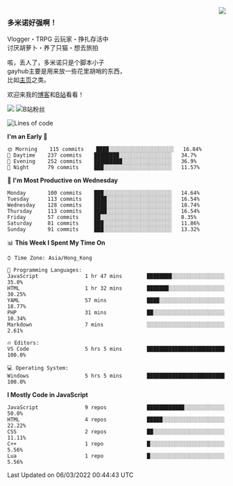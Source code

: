 <a href="#">
<img align="right" src="https://github-readme-stats.vercel.app/api?username=DomeenoH&hide=stars,issues,contribs&show_icons=true&hide_border=true&icon_color=586069&title_color=a0a9af">
<!--<img align="right" src="https://stats.justsong.cn/api/bilibili/?id=3596837">-->
</a>

### 多米诺好强啊！

Vlogger・TRPG 云玩家・挣扎存活中  
讨厌胡萝卜・养了只猫・想去旅拍  

咳，丢人了，多米诺只是个脚本小子  
gayhub主要是用来放一些花里胡哨的东西，  
比如[主页](https://dominoh.com)之类。

欢迎来我的[博客](https://blog.dominoh.com)和[B站](https://b.dominoh.com)看看！  

![](https://komarev.com/ghpvc/?username=DomeenoH&color=blue)  <img src="https://bilistats.lonelyion.com/followers?uid=3596837&style=flat" alt="B站粉丝"/>  
<!--START_SECTION:waka-->
![Lines of code](https://img.shields.io/badge/From%20Hello%20World%20I%27ve%20Written-3%20Million%20lines%20of%20code-blue)

**I'm an Early 🐤** 

```text
🌞 Morning    115 commits    ████░░░░░░░░░░░░░░░░░░░░░   16.84% 
🌆 Daytime    237 commits    ████████░░░░░░░░░░░░░░░░░   34.7% 
🌃 Evening    252 commits    █████████░░░░░░░░░░░░░░░░   36.9% 
🌙 Night      79 commits     ███░░░░░░░░░░░░░░░░░░░░░░   11.57%

```
📅 **I'm Most Productive on Wednesday** 

```text
Monday       100 commits    ███░░░░░░░░░░░░░░░░░░░░░░   14.64% 
Tuesday      113 commits    ████░░░░░░░░░░░░░░░░░░░░░   16.54% 
Wednesday    128 commits    ████░░░░░░░░░░░░░░░░░░░░░   18.74% 
Thursday     113 commits    ████░░░░░░░░░░░░░░░░░░░░░   16.54% 
Friday       57 commits     ██░░░░░░░░░░░░░░░░░░░░░░░   8.35% 
Saturday     81 commits     ███░░░░░░░░░░░░░░░░░░░░░░   11.86% 
Sunday       91 commits     ███░░░░░░░░░░░░░░░░░░░░░░   13.32%

```


📊 **This Week I Spent My Time On** 

```text
⌚︎ Time Zone: Asia/Hong_Kong

💬 Programming Languages: 
JavaScript               1 hr 47 mins        ████████░░░░░░░░░░░░░░░░░   35.0% 
HTML                     1 hr 32 mins        ███████░░░░░░░░░░░░░░░░░░   30.25% 
YAML                     57 mins             ████░░░░░░░░░░░░░░░░░░░░░   18.77% 
PHP                      31 mins             ██░░░░░░░░░░░░░░░░░░░░░░░   10.34% 
Markdown                 7 mins              ░░░░░░░░░░░░░░░░░░░░░░░░░   2.61%

🔥 Editors: 
VS Code                  5 hrs 5 mins        █████████████████████████   100.0%

💻 Operating System: 
Windows                  5 hrs 5 mins        █████████████████████████   100.0%

```

**I Mostly Code in JavaScript** 

```text
JavaScript               9 repos             ████████████░░░░░░░░░░░░░   50.0% 
HTML                     4 repos             █████░░░░░░░░░░░░░░░░░░░░   22.22% 
CSS                      2 repos             ██░░░░░░░░░░░░░░░░░░░░░░░   11.11% 
C++                      1 repo              █░░░░░░░░░░░░░░░░░░░░░░░░   5.56% 
Lua                      1 repo              █░░░░░░░░░░░░░░░░░░░░░░░░   5.56%

```



 Last Updated on 06/03/2022 00:44:43 UTC
<!--END_SECTION:waka-->
